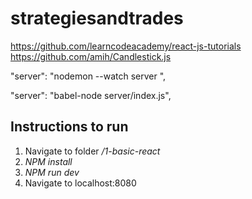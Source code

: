 # strategiesandtrades

https://github.com/learncodeacademy/react-js-tutorials
https://github.com/amih/Candlestick.js


"server": "nodemon --watch server ",

"server": "babel-node server/index.js",



## Instructions to run
1. Navigate to folder */1-basic-react*
2. *NPM install*
3. *NPM run dev*
4. Navigate to localhost:8080




